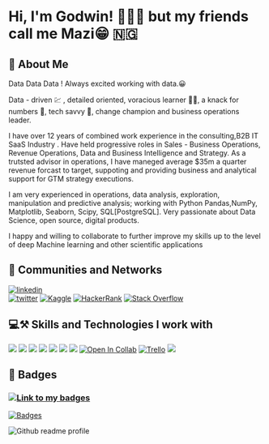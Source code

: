 
# Hi, I'm Godwin! 🙋🏻‍♂️ but my friends call me Mazi😁 🇳🇬


## 🚀 About Me
Data Data Data ! Always excited working with data.😀

Data - driven 💹 , detailed oriented, voracious learner 💪🏾, a knack for numbers 🔢, tech savvy 👾, change champion and business operations leader. 

I have over 12 years of combined work experience in the consulting,B2B IT SaaS Industry . Have held progressive roles in Sales - Business Operations, Revenue Operations, Data and Business Intelligence and Strategy. As a trutsted advisor in operations, I have maneged average $35m a quarter revenue forcast to target, suppoting and providing business and analytical support for GTM strategy executions.

I am very experienced in operations, data analysis, exploration, manipulation and predictive analysis; working with   Python Pandas,NumPy, Matplotlib, Seaborn, Scipy, SQL[PostgreSQL]. Very passionate about Data Science, open source, digital products.

I happy and willing to collaborate to further improve my skills up to the level of deep Machine learning and other scientific applications



## 👯 Communities and Networks
[![linkedin](https://img.shields.io/badge/linkedin-0A66C2?style=for-the-badge&logo=linkedin&logoColor=white)](https://www.linkedin.com/in/godwinnwalozie//)  
   [![twitter](https://img.shields.io/badge/twitter-1DA1F2?style=for-the-badge&logo=twitter&logoColor=white)](https://twitter.com/godwinnwalozie/)
    [![Kaggle](https://img.shields.io/badge/Kaggle-035a7d?style=for-the-badge&logo=kaggle&logoColor=white)](https://www.kaggle.com/godwinnwalozie/)
        [![HackerRank](https://img.shields.io/badge/-Hackerrank-2EC866?style=for-the-badge&logo=HackerRank&logoColor=white)](https://www.hackerrank.com/MaziGodwin/)
            [![Stack Overflow](https://img.shields.io/badge/-Stackoverflow-FE7A16?style=for-the-badge&logo=stack-overflow&logoColor=white)](https://stackoverflow.com/users/6932684/godwin/)


## 💻⚒️ Skills and Technologies I work with
[![](https://img.shields.io/badge/Ubuntu-E95420?style=for-the-badge&logo=ubuntu&logoColor=white)](#)
[![](https://img.shields.io/badge/Windows-0078D6?style=for-the-badge&logo=windows&logoColor=white)](#)
[![](https://img.shields.io/badge/Jupyter-F37626.svg?&style=for-the-badge&logo=Jupyter&logoColor=white)](#)
[![](https://img.shields.io/badge/Python-3776AB?style=for-the-badge&logo=python&logoColor=white)](#)
[![](https://img.shields.io/badge/Numpy-777BB4?style=for-the-badge&logo=numpy&logoColor=white)](#)
[![](https://img.shields.io/badge/PostgreSQL-316192?style=for-the-badge&logo=postgresql&logoColor=white)](#)
[![](https://img.shields.io/badge/Visual_Studio-5C2D91?style=for-the-badge&logo=visual%20studio&logoColor=white)](#)
[![Open In Collab](https://colab.research.google.com/assets/colab-badge.svg)](#)
                                                                                                                                                                     [![Trello](https://img.shields.io/badge/Trello-%23026AA7.svg?style=for-the-badge&logo=Trello&logoColor=white)](#)
[![](https://img.shields.io/badge/Microsoft_Excel-217346?style=for-the-badge&logo=microsoft-excel&logoColor=white
)](#)


## 📛 Badges
### [![Link to my badges]()](https://www.credly.com/users/godwin-nwalozie/badges)  


[![Badges](https://user-images.githubusercontent.com/42586445/168947636-7cc97b5a-c408-42b2-92cd-ee4116fd7b43.jpg)](#)

![Github readme profile](https://user-images.githubusercontent.com/42586445/170844446-b6224336-b6ee-4779-8d62-11d2f44865be.jpg)
